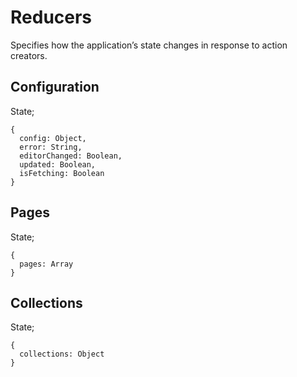 # Reducers
Specifies how the application’s state changes in response to action creators.

## Configuration
State;
```
{
  config: Object,
  error: String,
  editorChanged: Boolean,
  updated: Boolean,
  isFetching: Boolean
}
```

## Pages
State;
```
{
  pages: Array
}
```

## Collections
State;
```
{
  collections: Object
}
```
